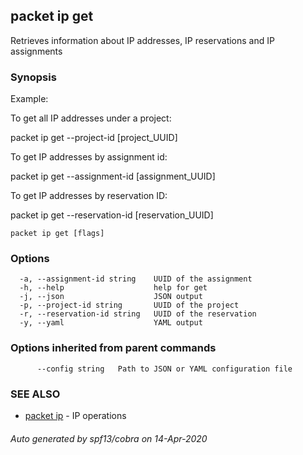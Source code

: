 ## packet ip get

Retrieves information about IP addresses, IP reservations and IP assignments

### Synopsis

Example:
	
To get all IP addresses under a project:

packet ip get --project-id [project_UUID] 

To get IP addresses by assignment id:

packet ip get --assignment-id [assignment_UUID]

To get IP addresses by reservation ID:

packet ip get --reservation-id [reservation_UUID]

	

```
packet ip get [flags]
```

### Options

```
  -a, --assignment-id string    UUID of the assignment
  -h, --help                    help for get
  -j, --json                    JSON output
  -p, --project-id string       UUID of the project
  -r, --reservation-id string   UUID of the reservation
  -y, --yaml                    YAML output
```

### Options inherited from parent commands

```
      --config string   Path to JSON or YAML configuration file
```

### SEE ALSO

* [packet ip](packet_ip.md)	 - IP operations

###### Auto generated by spf13/cobra on 14-Apr-2020
